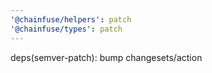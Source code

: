 ```yaml
---
'@chainfuse/helpers': patch
'@chainfuse/types': patch
---
```


deps(semver-patch): bump changesets/action
